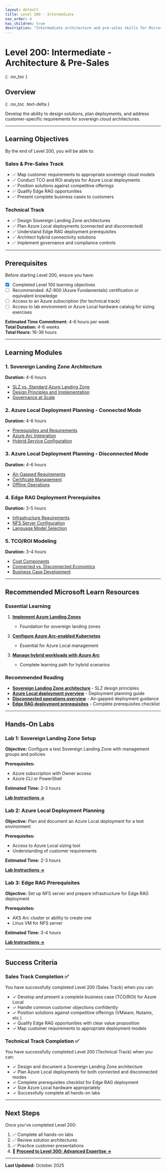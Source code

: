 ```yaml
---
layout: default
title: Level 200 - Intermediate
nav_order: 4
has_children: true
description: "Intermediate architecture and pre-sales skills for Microsoft Sovereign Cloud solutions"
---
```


# Level 200: Intermediate - Architecture & Pre-Sales
{: .no_toc }

## Overview
{: .no_toc .text-delta }

Develop the ability to design solutions, plan deployments, and address customer-specific requirements for sovereign cloud architectures.

---

## Learning Objectives

By the end of Level 200, you will be able to:

### Sales & Pre-Sales Track

- ✅ Map customer requirements to appropriate sovereign cloud models
- ✅ Conduct TCO and ROI analysis for Azure Local deployments
- ✅ Position solutions against competitive offerings
- ✅ Qualify Edge RAG opportunities
- ✅ Present complete business cases to customers

### Technical Track

- ✅ Design Sovereign Landing Zone architectures
- ✅ Plan Azure Local deployments (connected and disconnected)
- ✅ Understand Edge RAG deployment prerequisites
- ✅ Architect hybrid connectivity solutions
- ✅ Implement governance and compliance controls

---

## Prerequisites

Before starting Level 200, ensure you have:

- [x] Completed Level 100 learning objectives
- [ ] Recommended: AZ-900 (Azure Fundamentals) certification or equivalent knowledge
- [ ] Access to an Azure subscription (for technical track)
- [ ] Access to lab environment or Azure Local hardware catalog for sizing exercises

**Estimated Time Commitment:** 4-6 hours per week  
**Total Duration:** 4-6 weeks  
**Total Hours:** 16-36 hours

---

## Learning Modules

### 1. Sovereign Landing Zone Architecture

**Duration:** 4-6 hours

- [SLZ vs. Standard Azure Landing Zone](slz-architecture.html)
- [Design Principles and Implementation](slz-architecture.html#design-principles)
- [Governance at Scale](slz-architecture.html#governance)

### 2. Azure Local Deployment Planning - Connected Mode

**Duration:** 4-6 hours

- [Prerequisites and Requirements](azure-local-connected.html)
- [Azure Arc Integration](azure-local-connected.html#arc-integration)
- [Hybrid Service Configuration](azure-local-connected.html#hybrid-services)

### 3. Azure Local Deployment Planning - Disconnected Mode

**Duration:** 4-6 hours

- [Air-Gapped Requirements](azure-local-disconnected.html)
- [Certificate Management](azure-local-disconnected.html#certificates)
- [Offline Operations](azure-local-disconnected.html#operations)

### 4. Edge RAG Deployment Prerequisites

**Duration:** 3-5 hours

- [Infrastructure Requirements](edge-rag-deployment.html)
- [NFS Server Configuration](edge-rag-deployment.html#nfs)
- [Language Model Selection](edge-rag-deployment.html#models)

### 5. TCO/ROI Modeling

**Duration:** 3-4 hours

- [Cost Components](tco-roi.html)
- [Connected vs. Disconnected Economics](tco-roi.html#comparison)
- [Business Case Development](tco-roi.html#business-case)

---

## Recommended Microsoft Learn Resources

### Essential Learning

1. **[Implement Azure Landing Zones](https://learn.microsoft.com/en-us/training/modules/enterprise-scale-introduction/)**
   - Foundation for sovereign landing zones

2. **[Configure Azure Arc-enabled Kubernetes](https://learn.microsoft.com/en-us/training/modules/configure-azure-arc-enabled-kubernetes/)**
   - Essential for Azure Local management

3. **[Manage hybrid workloads with Azure Arc](https://learn.microsoft.com/en-us/training/paths/manage-hybrid-infrastructure-with-azure-arc/)**
   - Complete learning path for hybrid scenarios

### Recommended Reading

- **[Sovereign Landing Zone architecture](https://learn.microsoft.com/en-us/industry/sovereign-cloud/sovereign-public-cloud/sovereign-landing-zone/overview-slz)** - SLZ design principles
- **[Azure Local deployment overview](https://learn.microsoft.com/en-us/azure/azure-local/deploy/deployment-introduction)** - Deployment planning guide
- **[Disconnected operations overview](https://learn.microsoft.com/en-us/azure/azure-local/manage/disconnected-operations-overview)** - Air-gapped deployment guidance
- **[Edge RAG deployment prerequisites](https://learn.microsoft.com/en-us/azure/azure-arc/edge-rag/complete-prerequisites)** - Complete prerequisites checklist

---

## Hands-On Labs

### Lab 1: Sovereign Landing Zone Setup

**Objective:** Configure a test Sovereign Landing Zone with management groups and policies

**Prerequisites:**
- Azure subscription with Owner access
- Azure CLI or PowerShell

**Estimated Time:** 2-3 hours

**[Lab Instructions →](labs/lab-01-slz-setup.html)**

### Lab 2: Azure Local Deployment Planning

**Objective:** Plan and document an Azure Local deployment for a test environment

**Prerequisites:**
- Access to Azure Local sizing tool
- Understanding of customer requirements

**Estimated Time:** 2-3 hours

**[Lab Instructions →](labs/lab-02-azure-local-planning.html)**

### Lab 3: Edge RAG Prerequisites

**Objective:** Set up NFS server and prepare infrastructure for Edge RAG deployment

**Prerequisites:**
- AKS Arc cluster or ability to create one
- Linux VM for NFS server

**Estimated Time:** 3-4 hours

**[Lab Instructions →](labs/lab-03-edge-rag-prereqs.html)**

---

## Success Criteria

### Sales Track Completion ✅

You have successfully completed Level 200 (Sales Track) when you can:

- ✓ Develop and present a complete business case (TCO/ROI) for Azure Local
- ✓ Handle common customer objections confidently
- ✓ Position solutions against competitive offerings (VMware, Nutanix, etc.)
- ✓ Qualify Edge RAG opportunities with clear value proposition
- ✓ Map customer requirements to appropriate deployment models

### Technical Track Completion ✅

You have successfully completed Level 200 (Technical Track) when you can:

- ✓ Design and document a Sovereign Landing Zone architecture
- ✓ Plan Azure Local deployments for both connected and disconnected modes
- ✓ Complete prerequisites checklist for Edge RAG deployment
- ✓ Size Azure Local hardware appropriately
- ✓ Successfully complete all hands-on labs

---

## Next Steps

Once you've completed Level 200:

1. ✅ Complete all hands-on labs
2. ✅ Review solution architectures
3. ✅ Practice customer presentations
4. 🎯 **[Proceed to Level 300: Advanced Expertise →](../level-300/)**

---

**Last Updated:** October 2025
